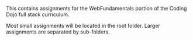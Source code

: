 This contains assignments for the WebFundamentals portion of the Coding Dojo full stack curriculum.

Most small assignments will be located in the root folder. Larger assignments are separated by sub-folders.